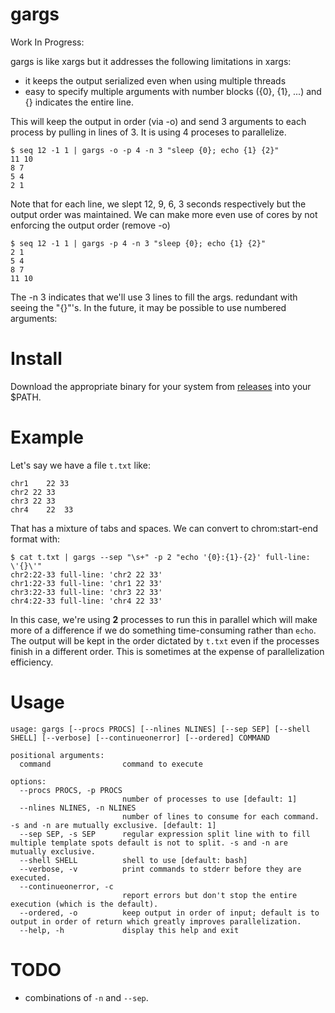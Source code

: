 <!--
rm -rf binaries
mkdir -p binaries/
VERSION=0.2.0
for os in darwin linux windows; do
	GOOS=$os GOARCH=$arch go build -o binaries/gargs_${os} main.go
done
-->
gargs
=====

Work In Progress:

gargs is like xargs but it addresses the following limitations in xargs:

+ it keeps the output serialized even when using multiple threads
+ easy to specify multiple arguments with number blocks ({0}, {1}, ...) and {} indicates the entire line.

This will keep the output in order (via -o) and send 3 arguments to each process
by pulling in lines of 3.
It is using 4 proceses to parallelize.

```
$ seq 12 -1 1 | gargs -o -p 4 -n 3 "sleep {0}; echo {1} {2}"
11 10
8 7
5 4
2 1
```

Note that for each line, we slept 12, 9, 6, 3 seconds respectively but the output order was maintained. We can make
more even use of cores by not enforcing the output order (remove -o)

```
$ seq 12 -1 1 | gargs -p 4 -n 3 "sleep {0}; echo {1} {2}"
2 1
5 4
8 7
11 10
```


The -n 3 indicates that we'll use 3 lines to fill the args. redundant with seeing the "{}"'s. In the future, it may be possible to use numbered arguments:

Install
=======

Download the appropriate binary for your system from [releases](https://github.com/brentp/gargs/releases) into your $PATH.


Example
=======
Let's say we have a file `t.txt` like:
```
chr1	22 33
chr2 22 33
chr3 22	33
chr4	22	33
```
That has a mixture of tabs and spaces. We can convert to chrom:start-end format with:

```
$ cat t.txt | gargs --sep "\s+" -p 2 "echo '{0}:{1}-{2}' full-line: \'{}\'"
chr2:22-33 full-line: 'chr2 22 33'
chr1:22-33 full-line: 'chr1 22 33'
chr3:22-33 full-line: 'chr3 22 33'
chr4:22-33 full-line: 'chr4 22 33'
```

In this case, we're using **2** processes to run this in parallel which will make more of a difference
if we do something time-consuming rather than `echo`. The output will be kept in the order dictated by
`t.txt` even if the processes finish in a different order. This is sometimes at the expense of parallelization
efficiency.


Usage
=====

```
usage: gargs [--procs PROCS] [--nlines NLINES] [--sep SEP] [--shell SHELL] [--verbose] [--continueonerror] [--ordered] COMMAND

positional arguments:
  command                command to execute

options:
  --procs PROCS, -p PROCS
                         number of processes to use [default: 1]
  --nlines NLINES, -n NLINES
                         number of lines to consume for each command. -s and -n are mutually exclusive. [default: 1]
  --sep SEP, -s SEP      regular expression split line with to fill multiple template spots default is not to split. -s and -n are mutually exclusive.
  --shell SHELL          shell to use [default: bash]
  --verbose, -v          print commands to stderr before they are executed.
  --continueonerror, -c
                         report errors but don't stop the entire execution (which is the default).
  --ordered, -o          keep output in order of input; default is to output in order of return which greatly improves parallelization.
  --help, -h             display this help and exit
```

TODO
====

+ combinations of `-n` and `--sep`.
